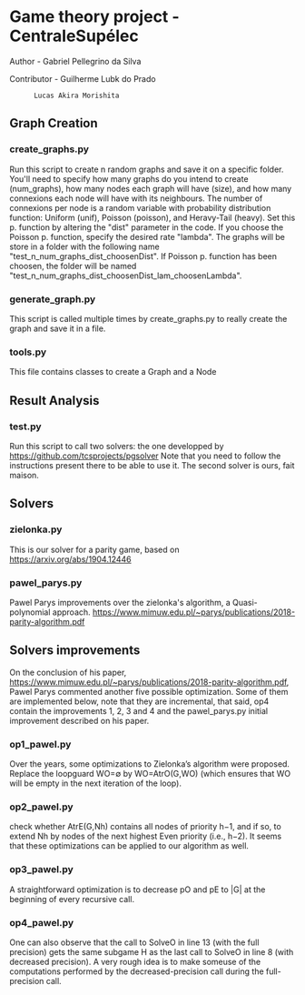 # Game theory project - CentraleSupélec
 
Author - Gabriel Pellegrino da Silva

Contributor - Guilherme Lubk do Prado

	      Lucas Akira Morishita

## Graph Creation

### create\_graphs.py

Run this script to create n random graphs and save it on a specific folder. You'll need to specify how many graphs do you intend to create (num\_graphs), how many nodes each graph will have (size), and how many connexions each node will have with its neighbours. The number of connexions per node is a random variable with probability distribution function: Uniform (unif), Poisson (poisson), and Heravy-Tail (heavy). Set this p. function by altering the "dist" parameter in the code. If you choose the Poisson p. function, specify the desired rate "lambda". The graphs will be store in a folder with the following name "test\_n\_num\_graphs\_dist\_choosenDist". If Poisson p. function has been choosen, the folder will be named "test\_n\_num\_graphs\_dist\_choosenDist\_lam\_choosenLambda".

### generate\_graph.py

This script is called multiple times by create\_graphs.py to really create the graph and save it
in a file.

### tools.py

This file contains classes to create a Graph and a Node

## Result Analysis

### test.py

Run this script to call two solvers: the one developped by https://github.com/tcsprojects/pgsolver
Note that you need to follow the instructions present there to be able to use it.
The second solver is ours, fait maison.


## Solvers

### zielonka.py

This is our solver for a parity game, based on https://arxiv.org/abs/1904.12446 

### pawel\_parys.py

Pawel Parys improvements over the zielonka's algorithm, a Quasi-polynomial approach.
https://www.mimuw.edu.pl/~parys/publications/2018-parity-algorithm.pdf

## Solvers improvements

On the conclusion of his paper, https://www.mimuw.edu.pl/~parys/publications/2018-parity-algorithm.pdf, Pawel Parys commented
another five possible optimization. Some of them are implemented below, note that they are incremental, that said, op4 contain
the improvements 1, 2, 3 and 4 and the pawel\_parys.py initial improvement described on his paper.

### op1\_pawel.py
Over the years, some optimizations to Zielonka’s algorithm were proposed. Replace the loopguard WO=∅ by WO=AtrO(G,WO) (which ensures that WO will be empty in the next iteration of the loop). 

### op2\_pawel.py
check whether AtrE(G,Nh) contains all nodes of priority h−1, and if so, to extend Nh by nodes of the next highest Even priority (i.e., h−2).
It seems that these optimizations can be applied to our algorithm as well.

### op3\_pawel.py
A straightforward optimization is to decrease pO and pE to |G| at the beginning of every recursive call.

### op4\_pawel.py
One can also observe that the call to SolveO in line 13 (with the full precision) gets the same subgame H as the last call to SolveO in line 8 (with decreased precision). 
A very rough idea is to make someuse of the computations performed by the decreased-precision call during the full-precision call.
